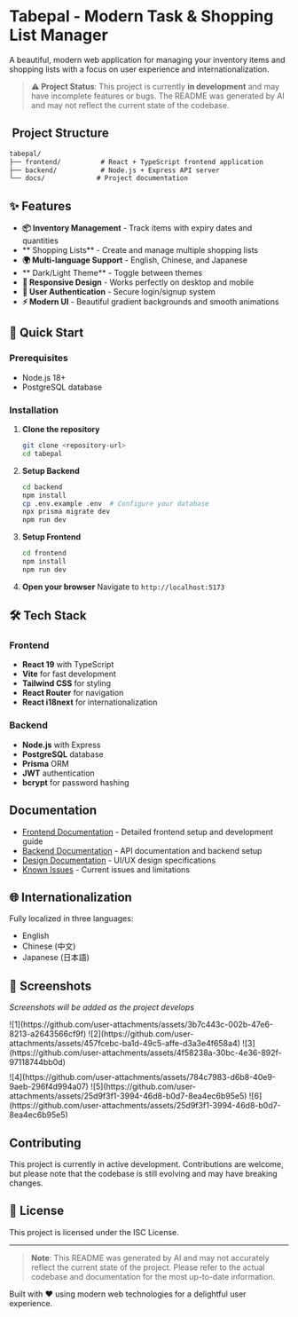 # Tabepal - Modern Task & Shopping List Manager

A beautiful, modern web application for managing your inventory items and shopping lists with a focus on user experience and internationalization.

> **⚠️ Project Status**: This project is currently **in development** and may have incomplete features or bugs. The README was generated by AI and may not reflect the current state of the codebase.

## ️ Project Structure

```markdown
tabepal/
├── frontend/          # React + TypeScript frontend application
├── backend/           # Node.js + Express API server
└── docs/             # Project documentation
```

## ✨ Features

- **📦 Inventory Management** - Track items with expiry dates and quantities
- ** Shopping Lists** - Create and manage multiple shopping lists
- **🌍 Multi-language Support** - English, Chinese, and Japanese
- ** Dark/Light Theme** - Toggle between themes
- **📱 Responsive Design** - Works perfectly on desktop and mobile
- **🔐 User Authentication** - Secure login/signup system
- **⚡ Modern UI** - Beautiful gradient backgrounds and smooth animations

## 🚀 Quick Start

### Prerequisites
- Node.js 18+
- PostgreSQL database

### Installation

1. **Clone the repository**
   ```bash
   git clone <repository-url>
   cd tabepal
   ```

2. **Setup Backend**
   ```bash
   cd backend
   npm install
   cp .env.example .env  # Configure your database
   npx prisma migrate dev
   npm run dev
   ```

3. **Setup Frontend**
   ```bash
   cd frontend
   npm install
   npm run dev
   ```

4. **Open your browser**
   Navigate to `http://localhost:5173`

## 🛠️ Tech Stack

### Frontend
- **React 19** with TypeScript
- **Vite** for fast development
- **Tailwind CSS** for styling
- **React Router** for navigation
- **React i18next** for internationalization

### Backend
- **Node.js** with Express
- **PostgreSQL** database
- **Prisma** ORM
- **JWT** authentication
- **bcrypt** for password hashing

##  Documentation

- [Frontend Documentation](./frontend/README.md) - Detailed frontend setup and development guide
- [Backend Documentation](./backend/README.md) - API documentation and backend setup
- [Design Documentation](./DESIGN.md) - UI/UX design specifications
- [Known Issues](./KNOWN_ISSUES.md) - Current issues and limitations

## 🌐 Internationalization

Fully localized in three languages:
-  English
-  Chinese (中文)
-  Japanese (日本語)

## 📸 Screenshots

*Screenshots will be added as the project develops*

<div style="display: flex; justify-content: space-between; margin-bottom: 10px;">
  ![1](https://github.com/user-attachments/assets/3b7c443c-002b-47e6-8213-a2643566cf9f)
  ![2](https://github.com/user-attachments/assets/457fcebc-ba1d-49c5-affe-d3a3e4f658a4)
  ![3](https://github.com/user-attachments/assets/4f58238a-30bc-4e36-892f-97118744bb0d)
</div>

<div style="display: flex; justify-content: space-between;">
  ![4](https://github.com/user-attachments/assets/784c7983-d6b8-40e9-9aeb-296f4d994a07)
  ![5](https://github.com/user-attachments/assets/25d9f3f1-3994-46d8-b0d7-8ea4ec6b95e5)
  ![6](https://github.com/user-attachments/assets/25d9f3f1-3994-46d8-b0d7-8ea4ec6b95e5)
</div>


##  Contributing

This project is currently in active development. Contributions are welcome, but please note that the codebase is still evolving and may have breaking changes.

## 📄 License

This project is licensed under the ISC License.

---

> **Note**: This README was generated by AI and may not accurately reflect the current state of the project. Please refer to the actual codebase and documentation for the most up-to-date information.

Built with ❤️ using modern web technologies for a delightful user experience.
